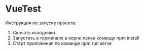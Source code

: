 # VueTest

Инструкция по запуску проекта:

1. Скачать исходники<br/>
2. Запустить в терминале в корне папки команду npm install<br/>
3. Старт приложения по команде npm run serve<br/>

